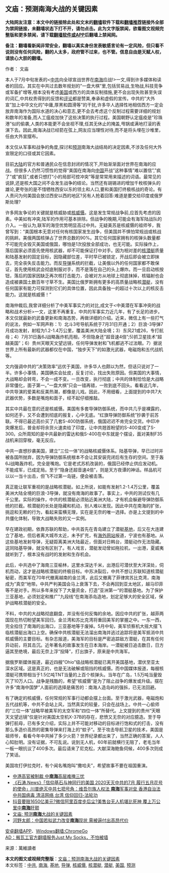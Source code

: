  <h2>文庙：预测南海大战的关键因素</h2> <p class="notice"><b>大陆网友注意：本文中的链接除此处和文末的<a href="https://github.com/bannedbook/fanqiang" >翻墙</a>软件下载和<a href="https://github.com/killgcd/justmysocks/blob/master/README.md">翻墙推荐</a>链接外全部为禁网链接，未翻墙状态下打不开，请勿点击。此为文字版禁闻，欲看图文视频完整版和更多禁闻，请下载<a href="https://github.com/bannedbook/fanqiang">翻墙软件或APP</a>后翻墙上禁闻网。</p><p>备注：翻墙看新闻非常安全，翻墙以真实身份发表敏感言论有一定风险，但只看不说则没有任何风险，翻的人太多，政府管不过来，也不管。信息自由是天赋人权，请放心大胆的翻墙。</b></p>  <div class="entry"> <p>作者： 文庙</p> <p>本人于7月中旬发表的&lt;<a href="https://www.bannedbook.org/bnews/tag/%e4%b8%ad%e5%85%b1/" class="st_tag internal_tag" rel="tag" title="标签 中共 下的日志">中共</a>向全球宣战世界在<a href="https://www.bannedbook.org/bnews/tag/%e5%8d%97%e6%b5%b7/" class="st_tag internal_tag" rel="tag" title="标签 南海 下的日志">南海</a>应战!&gt;一文,得到许多媒体和读者的回应。其实在中共过去数年规划的&#8221;一盘大棋&#8221;里,包括贸易战,生物战,科技竞争或军备扩增等,根本没有考虑<a href="https://www.bannedbook.org/bnews/tag/%e7%be%8e%e5%9b%bd/" class="st_tag internal_tag" rel="tag" title="标签 美国 下的日志">美国</a>或西方的具体反制措施,更不会出现失败甚至失误的词汇,中共权贵得到的反馈和<span class='wp_keywordlink_affiliate'><a href="https://www.bannedbook.org/bnews/comments/" title="新闻评论" target="_blank">评论</a></span>都是赞美,奉承和虚假的宣传。中共的&#8221;大外宣&#8221;加上中华文化的&#8221;中庸,厚黑和圆滑等&#8221;的干扰,许多华人选择性地相信西方一定会放弃南海作为国际水道的决心和意志,更不会去考虑这个反制过程需要详细的规划和数年的准备,而人工瘟疫加快了这些决策的执行过程。美国朝野认定瘟疫是&#8221;珍珠港&#8221;似的偷袭,人类的本能更不会坐视不理,任其无休止的掩盖,甩锅或满地打滚的表演下去。因此,南海决战已经箭在弦上,网友应当理性对待,而不是将头埋在沙堆里，任由大外宣摆布。</p> <p>本文仅从军事和战争的角度,探讨和<a href="https://www.bannedbook.org/bnews/tag/%E9%A2%84%E6%B5%8B/" class="st_tag internal_tag" rel="tag" title="标签 预测 下的日志">预测</a>南海大战结局的决定因素,不涉及任何大外宣限定的口径或其它因素。</p> <p>目前<span class='wp_keywordlink_affiliate'><a href="https://www.bannedbook.org/" title="大陆" target="_blank">大陆</a></span>的官方和普通民众在信息封闭的情况下,开始渐渐面对世界在南海的应战。但很多人仍然习惯性的觉得“美国在南海向<span class='wp_keywordlink_affiliate'><a href="https://www.bannedbook.org/" title="中国" target="_blank">中国</a></span>开战”这种事情&#8221;难以置信&#8221;,&#8221;疯了&#8221;或&#8221;疯狂&#8221;,或者只想打“小的局部可控冲突”等是常常用来描述的词语。最常见的说辞,还是核大国之间不会发生战争的结论。当然还有胡锡进的增加千枚核弹头的雄论,更夸张的是不惜牺牲西安以东的领土和人口,要和美国打终极核战的奇论。有人责问为何美国会放过西安以西的地区?另有人抢着回答:难道是要交给印度或俄罗斯处理?</p>  <p>许多网友争论的关键就是核威胁或<a href="https://www.bannedbook.org/bnews/tag/%E6%A0%B8%E5%A8%81%E6%85%91/" class="st_tag internal_tag" rel="tag" title="标签 核威慑 下的日志">核威慑</a>。这是发生常规战争前,应首先考虑的因素。中美如有冲突,陆军的作用可基本排除。但战争的晚期,可能会有海军陆战队的介入。一般认为,联军的海空优势明显高过中共。无疑美苏是核威慑的祖师爷，我曾写到：“美国根本无意对任何有核国家发生战争，但美国并不惧怕常规战或核战的挑衅。美俄两国核弹占了世界总数的90%。其它任何国家拥有的核弹头数量都不可能完全毁灭美国或俄国，哪怕是1次投放全部成功，也无可能。实际操作上，落后国家必须首先使用核武器，却不可能保证打中对手。因为相对差的<a href="https://www.bannedbook.org/bnews/tag/%e6%a0%b8%e6%bd%9c%e8%89%87/" class="st_tag internal_tag" rel="tag" title="标签 核潜艇 下的日志">核潜艇</a>质量和陆基发射的固定目标，因隐藏部位差，平时早已被锁定，开战后即会被立即抹去，完全丧失反击能力。而反<a href="https://www.bannedbook.org/bnews/tag/%e5%af%bc%e5%bc%b9/" class="st_tag internal_tag" rel="tag" title="标签 导弹 下的日志">导弹</a>系统的拦截，让美俄以外的任何国家都不敢保证，首先使用核武会彻底制服对手，而不是落在自己的头上爆炸。而一旦启动核按钮，落后的国家因缺乏再次核打击能力，会被对方从地球上彻底抹掉，核辐射也会造成被袭国土数百年寸草不生。美国比俄罗斯拥有更多的高质量战略核<a href="https://www.bannedbook.org/bnews/tag/%E6%BD%9C%E8%89%87/" class="st_tag internal_tag" rel="tag" title="标签 潜艇 下的日志">潜艇</a>，没有任何国家有能力可探测到它们的具体位置，因此具备独一的超过十次以上的核反击能力。这就是核威慑！”</p> <p>南海仲裁后,我曾详细分析了中美军事实力的对比,成文于&lt;中美潜在军事冲突的战略和战术分析&gt;一文，这里不再重复。中共的军事实力近几年，有了长足的进步。本文仅就最新的武备更新和南海态势，再做详细的介绍。近来，微信上有一些打气的说法，例如一军网声称：1）北斗3号导航系统于7月31日开通；2）巨浪-3导弹7月成功发射，射程为1.2-1.4万公里，覆盖美洲大陆全境；3）东风21或26，专打航母；4）7月31日轰6J战略轰炸机亮相，不但隐身还”超音速4倍”;5)抓卫星技术“超越美国”；6）贵州天眼天文望远镜，任何导弹发射和飞机都逃不过法眼。7）据说世界上所有最新的武器都仅在中国，“独步天下”的如激光武器，电磁炮和五代战机等。</p> <p>文内强调中共的“决策效率”远优于美国，许多华人也颇以为然，但话只说对了一半。许多小事情，美国确实会扯皮，反复讨论，找出失败原因。但美国的大事情，大战略却会转弯，不会一成不变。一旦改变，执行彻底；中共的体制恰恰是大战略非常僵化，面子第一。&#8221;一盘大棋&#8221;只会一错再错，一败到底不回头。看看这几年，中共导演的爱美和反美热潮，都像是儿戏。因此，不用细看，上面提到的中共7大武器优势，多数是嘴炮和面子，经不起仔细推敲。</p> <p>其实中共最在意的还是核威慑。美国有多套导弹防御系统，而中共几乎是裸露的，如何还手，又不会遭到彻底的报复，心中无底。“红旗导弹防御系统”抄袭于前苏联。不得已最近高价买了几套S-400防御系统，俄国迟迟不肯完全交货。中印冲突爆发后，普金却将余货火速卖给了印度，让中共翘首盼望的S-400变成了S-300。众所周知的是中共最新的雷达和俄S-400在中东就是个摆设，面对美制F35战机来回穿梭，毫无反应。</p>  <p>中共一直想抄袭美国，建立“三位一体”的战略核威慑体系。陆基导弹，早已过时并被各国所抛弃，因为导弹防御系统根本不会让其安装完闭后有生存的空间。至于轰6J战略轰炸机，完全是嘴炮。它是老式苏机改装的，俄国已经停止供应发动机。不能成军，已成定局。至于“隐身还超音速4倍”，则是天方夜谭的神话。样品机可以以一当十出击，但飞不过第一岛链，便会被击落。</p> <p>真正能让联军重视的是战略核潜艇。如上所说，如能有发射1.2-1.4万公里，覆盖美洲大陆全境的巨浪-3导弹，就没有南海的故事了。事实上，中共的测试仅有几千公里。实际的操作，中共的核潜艇必须贴近美洲大陆，才有机会躲避导弹防御系统的拦截。核潜艇的长处是隐藏和机动，别人难以发现。因此中共在南海的扩张，挑逗和无赖的行为，看起来蛮横无理，实在是无奈的唯一选择。亦是上文提到的中共僵化体制，导致大战略失败的又一实例。</p> <p>早在建政初期，依靠苏联的帮助，中共首先在青岛建立了潜艇<a href="https://www.bannedbook.org/bnews/tag/%E5%9F%BA%E5%9C%B0/" class="st_tag internal_tag" rel="tag" title="标签 基地 下的日志">基地</a>，后又在大连建立了基地，但后者离大城市太近，未予扩充，有<span class='wp_keywordlink_affiliate'><a href="https://99cn.info/" title="海外网站" target="_blank">海外网站</a></span>报道，宁波也有基地。从这些基地发射导弹，无疑距离美洲大陆最近，但面对日韩台，潜艇动作无法隐藏。这同陆基导弹，就没有区别了。有人戏言，潜艇发动曾如拖拉机，一出港，夏威夷就听到了，根本没有战时的发射和生存机会。</p> <p>此后，中共选中了海南三亚榆林，这里水深达千米，出港后可潜伏至大洋深处，伺机而动，这才是战略核潜艇的终极目标。中苏决裂后，中共不想让苏联知道核潜艇秘密，而美军在70年代撤离越南的金兰湾，此后又撤离了菲律宾苏比克湾，南海成为”真空“地带。中共严判美国会马上衰落下去，不会再回到亚太地区，越马印菲等不是对手。所以多年来投下了大量资金，打造”亚洲第一“的潜艇基地。为了保护三亚基地，必须划定和推广”九段线“在南海添岛造地，划定足够大的安全区域，保护战略核潜艇的安全。</p>  <p>不料，中共的大战略彻底翻盘，并没有任何反悔的余地。因应中共的扩张，越菲两国现在热切盼望美军回归，金兰湾和苏比克湾将重回美军的掌握之中。一东一西，完全掐住了南海的出海口，三亚基地等于废掉。5月中旬，美军侦察机大摇大摆飞临核潜艇出海口上空。确保中共核潜艇无法溜出南海并逃过追踪将是美军抵消中共核威慑的主要目标。有杂志报道，美海军的目标是严密追踪敌方潜艇，在其有任何异动前，将其击沉。近年著名的故事发生在日本海岸。一潜艇被日追击数日，日方逼其至绝境，最后无奈上浮“投降”，打出旗子，原来是中共海军。</p> <p>据俄罗斯媒体报道，最近四艘”Ohio”级战略核潜艇已离开美国基地，潜伏至亚太深水区域。这是真正的，也是无法破解或阻挡的核威慑。而中国媒体报道，每艘核潜艇可携带相当于1.5亿吨TNT当量的上百个核弹头。当年在广岛，1.5万吨当量毁灭了10万人口。战争是残酷的，希望“核威慑”是为了阻止战争的爆发或升级。摆在许多“南海中国梦”人面前的选择是痛苦的：南海人造岛屿的强拆，已无法回避。</p> <p>有了确定的核威慑，任何常规的军事行动都会摆上台面。至于激光武器，电磁炮和五代战机等，中共不会站上风，当然真实的较量，只会在战场上。中共一心偷师的“三位一体”战略早被美军的太空军和“四位一体”所替代。上文提到的贵州“天眼天文望远镜”仅是针对美国太空机X-37B的存在，悲愤又无奈的对应臆造。至于导弹打航母，已有多文介绍，实际上并不可能对移动的目标进行饱和式的打击，没有那么多造价高昂的密集导弹来打海上的“蚊子”。至于攻击导航卫星的技术，美国是祖师爷，看看今年中共掉了多少火箭？世界纪录都出来了，当然正确的答案，人人心知肚明。没有证据，不可乱说。说到无人机，60年前就横行无阻了，老毛当年一板一眼抗议了400多次。最后请来了尼克松，大献深海鲍鱼伺候，400多次则成了笑话。</p> <p>美国攻打伊拉克时，有个闻名嘴炮叫“撒哈夫”，希望故事不要在祖国重演。</p>  <ul class='op-related-articles' title='相关阅读'> <li><a href='https://www.bannedbook.org/bnews/ssgc/20200809/1376914.html' target='_blank'>中港高官被制裁  中<b>南海</b>高层难掩三忧</a></li> <li><a href='https://www.bannedbook.org/bnews/bannedvideo/20200809/1376906.html' target='_blank'>《石涛.News》「信仰基石与神同行的美国 2020天灭中共的7月 履行五月花号的使命」川普绝灭中共七把号角：维吾尔族人权法 <b>南海</b>军事对垒 香港自治法 中共国病毒 清洁网络 台湾 信仰回归-法轮功</a></li> <li><a href='https://www.bannedbook.org/bnews/cnnews/20200809/1376882.html' target='_blank'>抖音要赔1650亿美元?微信阿里百度步后尘?美售台无人机堪比死神 覆上万公里中<b>南海</b>肝颤</a></li> <li><a href='https://www.bannedbook.org/bnews/baitai/20200809/1376867.html' target='_blank'>文庙: 预测<b>南海</b>大战的关键因素</a></li> <li><a href='https://www.bannedbook.org/bnews/headline/20200809/1376865.html' target='_blank'>河野太郎：中国若拟武力改变<b>南海</b>现状 需被逼付出高昂代价</a></li> </ul> <div class="texttj"> <a href="https://github.com/bannedbook/fanqiang/wiki/%E7%A6%81%E9%97%BB%E7%BD%91%E5%AE%89%E5%8D%93%E7%BF%BB%E5%A2%99%E6%96%B0%E9%97%BBAPP" target="_blank">安卓翻墙APP</a>、<a href="https://github.com/bannedbook/fanqiang/wiki/Chrome%E4%B8%80%E9%94%AE%E7%BF%BB%E5%A2%99%E5%8C%85" target="_blank">Windows翻墙:ChromeGo</a><br/> <a href="https://github.com/killgcd/justmysocks/blob/master/README.md" target="_blank">AD：搬瓦工官方翻墙服务Just My Socks，不怕被墙</a> </div><p> 来源：萬維讀者 </p><a name='sharetosocial'></a>         <div><b>本文的图文或视频完整版</b>：<a href='https://www.bannedbook.org/bnews/comments/20200809/1376974.html'>文庙：预测南海大战的关键因素</a></div>  </div><!--END ENTRY--> <div class="postfooter"> <div>本文标签：<a href="https://www.bannedbook.org/bnews/tag/%e4%b8%ad%e5%85%b1/" rel="tag">中共</a>, <a href="https://www.bannedbook.org/bnews/tag/%e5%8d%97%e6%b5%b7/" rel="tag">南海</a>, <a href="https://www.bannedbook.org/bnews/tag/%E5%9F%BA%E5%9C%B0/" rel="tag">基地</a>, <a href="https://www.bannedbook.org/bnews/tag/%e5%af%bc%e5%bc%b9/" rel="tag">导弹</a>, <a href="https://www.bannedbook.org/bnews/tag/%E6%A0%B8%E5%A8%81%E6%85%91/" rel="tag">核威慑</a>, <a href="https://www.bannedbook.org/bnews/tag/%e6%a0%b8%e6%bd%9c%e8%89%87/" rel="tag">核潜艇</a>, <a href="https://www.bannedbook.org/bnews/tag/%E6%BD%9C%E8%89%87/" rel="tag">潜艇</a>, <a href="https://www.bannedbook.org/bnews/tag/%e7%be%8e%e5%9b%bd/" rel="tag">美国</a>, <a href="https://www.bannedbook.org/bnews/tag/%E9%A2%84%E6%B5%8B/" rel="tag">预测</a></div>  </div><!--END POSTFOOTER--> 